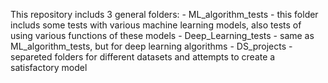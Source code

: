 This repository includs 3 general folders:
    -   ML_algorithm_tests - this folder includs some tests with various machine learning models, also tests of using various functions of these models
    - Deep_Learning_tests - same as ML_algorithm_tests, but for deep learning algorithms
    - DS_projects - separeted folders for different datasets and attempts to create a satisfactory model
